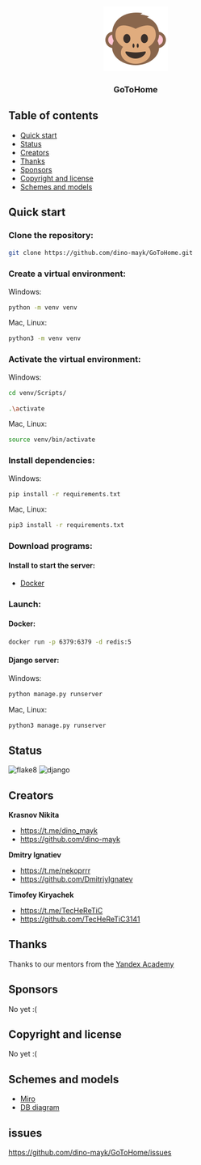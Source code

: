 <p align="center">
  <a href="#">
    <img src="/static_dev/favicon_package/logo.svg" alt="logo">
  </a>
</p>

<h3 align="center">GoToHome</h3>

## Table of contents

- [Quick start](#quick-start)
- [Status](#status)
- [Creators](#creators)
- [Thanks](#thanks)
- [Sponsors](#sponsors)
- [Copyright and license](#copyright-and-license)
- [Schemes and models](#schemes-and-models)


## Quick start

### Clone the repository:
```bash
git clone https://github.com/dino-mayk/GoToHome.git
```

### Create a virtual environment:

Windows:
```bash
python -m venv venv
```
Mac, Linux:
```bash
python3 -m venv venv
```

### Activate the virtual environment:

Windows:
```bash
cd venv/Scripts/
```
```bash
.\activate
```
Mac, Linux:
```bash
source venv/bin/activate
```

### Install dependencies:

Windows:
```bash
pip install -r requirements.txt
```
Mac, Linux:
```bash
pip3 install -r requirements.txt
```

### Download programs:

#### Install to start the server:
  - [Docker](https://www.docker.com/)

### Launch:

#### Docker:

```bash
docker run -p 6379:6379 -d redis:5
```

#### Django server:

Windows:
```bash
python manage.py runserver
```
Mac, Linux:
```bash
python3 manage.py runserver
```

## Status

![flake8](https://github.com/dino-mayk/GoToHome/actions/workflows/python-package.yml/badge.svg)
![django](https://github.com/dino-mayk/GoToHome/actions/workflows/django.yml/badge.svg)


## Creators

**Krasnov Nikita**

- <https://t.me/dino_mayk>
- <https://github.com/dino-mayk>

**Dmitry Ignatiev**

- <https://t.me/nekoprrr>
- <https://github.com/DmitriyIgnatev>

**Timofey Kiryachek**

- <https://t.me/TecHeReTiC>
- <https://github.com/TecHeReTiC3141>


## Thanks

Thanks to our mentors from the [Yandex Academy](https://academy.yandex.ru/)


## Sponsors

No yet :(


## Copyright and license

No yet :(


## Schemes and models

- [Miro](https://miro.com/app/board/uXjVP6-w5OI=)
- [DB diagram](https://app.quickdatabasediagrams.com/#/d/kBHEAB/)

## issues
https://github.com/dino-mayk/GoToHome/issues
